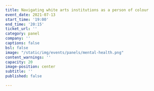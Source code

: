 ```yaml
---
title: Navigating white arts institutions as a person of colour
event_date: 2021-07-13
start_time: '19:00'
end_time: '20:15'
ticket_url: ''
category: panel
company: ''
captions: false
bsl: false
image: "/static/img/events/panels/mental-health.png"
content_warnings: ''
capacity: 20
image-position: center
subtitle: ''
published: false 

---
```

